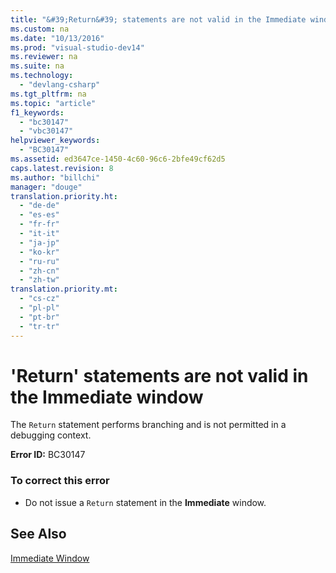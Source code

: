 ```yaml
---
title: "&#39;Return&#39; statements are not valid in the Immediate window"
ms.custom: na
ms.date: "10/13/2016"
ms.prod: "visual-studio-dev14"
ms.reviewer: na
ms.suite: na
ms.technology: 
  - "devlang-csharp"
ms.tgt_pltfrm: na
ms.topic: "article"
f1_keywords: 
  - "bc30147"
  - "vbc30147"
helpviewer_keywords: 
  - "BC30147"
ms.assetid: ed3647ce-1450-4c60-96c6-2bfe49cf62d5
caps.latest.revision: 8
ms.author: "billchi"
manager: "douge"
translation.priority.ht: 
  - "de-de"
  - "es-es"
  - "fr-fr"
  - "it-it"
  - "ja-jp"
  - "ko-kr"
  - "ru-ru"
  - "zh-cn"
  - "zh-tw"
translation.priority.mt: 
  - "cs-cz"
  - "pl-pl"
  - "pt-br"
  - "tr-tr"
---
```

# &#39;Return&#39; statements are not valid in the Immediate window
The `Return` statement performs branching and is not permitted in a debugging context.  
  
 **Error ID:** BC30147  
  
### To correct this error  
  
-   Do not issue a `Return` statement in the **Immediate** window.  
  
## See Also  
 [Immediate Window](../reference/immediate-window.md)